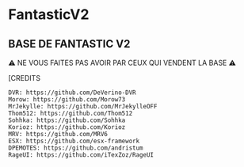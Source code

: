 # FantasticV2

## BASE DE FANTASTIC V2 ##

⚠️ NE VOUS FAITES PAS AVOIR PAR CEUX QUI VENDENT LA BASE ⚠️

[CREDITS

    DVR: https://github.com/DeVerino-DVR
    Morow: https://github.com/Morow73 
    MrJekylle: https://github.com/MrJekylleOFF 
    Thom512: https://github.com/Thom512
    Sohhka: https://github.com/Sohhka
    Korioz: https://github.com/Korioz
    MRV: https://github.com/MRV6
    ESX: https://github.com/esx-framework
    DPEMOTES: https://github.com/andristum
    RageUI: https://github.com/iTexZoz/RageUI
    
